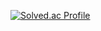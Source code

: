 [![Solved.ac Profile](http://mazassumnida.wtf/api/v2/generate_badge?boj=teayg2124)](https://solved.ac/teayg2124/)

